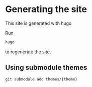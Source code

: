 # Generating the site

This site is generated with hugo

Run 

``` sh 
hugo
```

to regenerate the site.

## Using submodule themes

``` sh
git submodule add themes/{theme}
```

